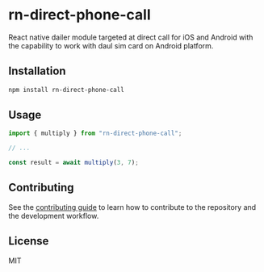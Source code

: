 # rn-direct-phone-call

React native dailer module targeted at direct call for iOS and Android with the capability to work with daul sim card on Android platform.

## Installation

```sh
npm install rn-direct-phone-call
```

## Usage

```js
import { multiply } from "rn-direct-phone-call";

// ...

const result = await multiply(3, 7);
```

## Contributing

See the [contributing guide](CONTRIBUTING.md) to learn how to contribute to the repository and the development workflow.

## License

MIT
